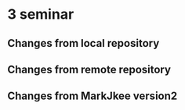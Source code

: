 # 3 seminar

## Changes from local repository

## Changes from remote repository

## Changes from MarkJkee version2